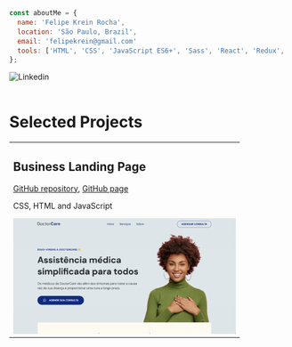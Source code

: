 ```JavaScript
const aboutMe = {
  name: 'Felipe Krein Rocha',
  location: 'São Paulo, Brazil',
  email: 'felipekrein@gmail.com'
  tools: ['HTML', 'CSS', 'JavaScript ES6+', 'Sass', 'React', 'Redux', 'RTL'],
};
```

<div align="left>
  <a href="https://www.linkedin.com/in/felipe-krein-rocha/" target="_blank" rel="external"><img src="https://img.shields.io/badge/LinkedIn-0077B5?style=for-the-badge&logo=linkedin&logoColor=white" alt="Linkedin"></a>
</div>
<br>

<h1 align="left">Selected Projects</h1>

<table>
  <tr>
    <td valign="center">
      <h2 align="left">Business Landing Page</h2>
      <p><a href="https://github.com/fkrein1/simple-landing-page">GitHub repository</a>, <a href="https://fkrein1.github.io/simple-landing-page/">GitHub page</a></p>
      <p>CSS, HTML and JavaScript</p>
      <img width=400px src="./simple-landing-page.png" alt="Project-preview" />
    </td>
  </tr>
</table>
